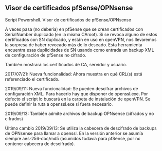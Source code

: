## Visor de certificados pfSense/OPNsense
Script Powershell. Visor de certificados de pfSense/OPNsense

A veces pasa (no debería) en pfSense que se crean certificados con SerialNumber
duplicado (en la misma CAroot).
Si se revoca alguno de estos certificados con SN duplicado, y están en uso en openVPN,
nos llevaremos la sorpresa de haber revocado más de lo deseado. Esta herramienta encuentra
esas duplicidades de SN usando como entrada un backup XML de configuración de pfSense no cifrado.

También mostrará los certificados de CA, servidor y usuario.

2017/07/21: Nueva funcionalidad: Ahora muestra en qué CRL(s) está referenciado el certificado.

2019/09/11: Nueva funcionalidad: Se pueden descifrar archivos de configuración XML. Para hacerlo hay que disponer de openssl.exe. Por defecto el script lo buscará en la carpeta de instalación de openVPN. Se puede definir la ruta a openssl.exe si fuera necesario.

2019/09/13: También admite archivos de backup OPNsense (cifrados y no cifrados)

Último cambio 2019/09/13: Se utiliza la cabecera de descifrado de backups de OPNsense para llamar a openssl. En la versión anterior se asumía siempre aes-256-cbc/md5 (asumidos todavía para pfSense, por no contener cabecera de descifrado).
